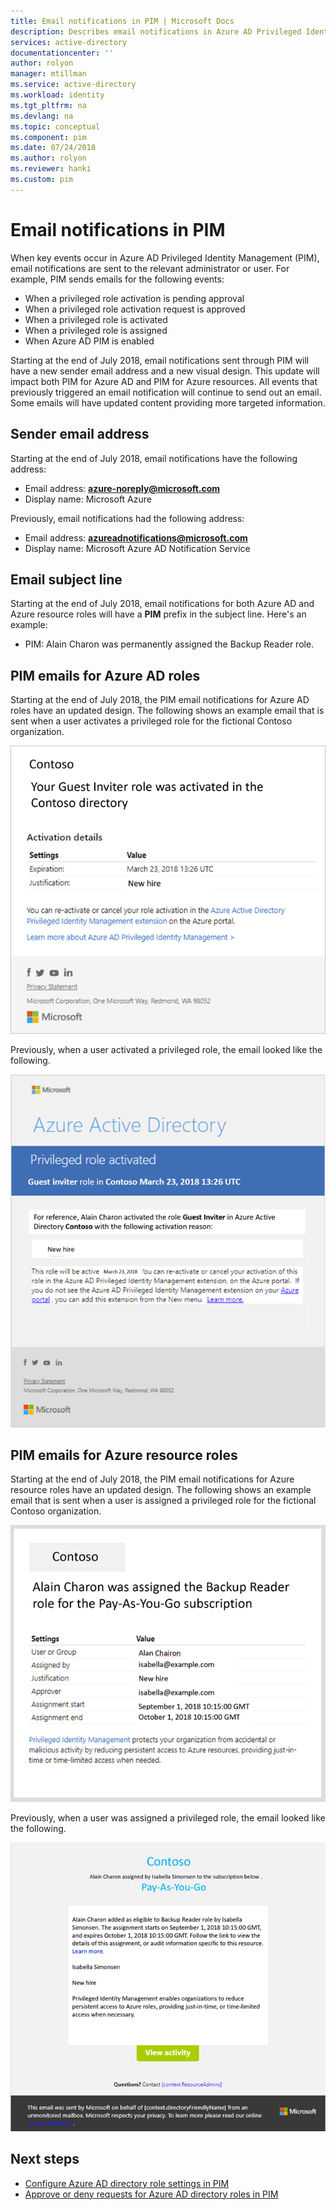 ```yaml
---
title: Email notifications in PIM | Microsoft Docs
description: Describes email notifications in Azure AD Privileged Identity Management (PIM).
services: active-directory
documentationcenter: ''
author: rolyon
manager: mtillman
ms.service: active-directory
ms.workload: identity
ms.tgt_pltfrm: na
ms.devlang: na
ms.topic: conceptual
ms.component: pim
ms.date: 07/24/2018
ms.author: rolyon
ms.reviewer: hanki
ms.custom: pim
---
```


# Email notifications in PIM

When key events occur in Azure AD Privileged Identity Management (PIM), email notifications are sent to the relevant administrator or user. For example, PIM sends emails for the following events:

- When a privileged role activation is pending approval
- When a privileged role activation request is approved
- When a privileged role is activated
- When a privileged role is assigned
- When Azure AD PIM is enabled

Starting at the end of July 2018, email notifications sent through PIM will have a new sender email address and a new visual design. This update will impact both PIM for Azure AD and PIM for Azure resources. All events that previously triggered an email notification will continue to send out an email. Some emails will have updated content providing more targeted information.

## Sender email address

Starting at the end of July 2018, email notifications have the following address:

- Email address:  **azure-noreply@microsoft.com**
- Display name: Microsoft Azure

Previously, email notifications had the following address:

- Email address:  **azureadnotifications@microsoft.com**
- Display name: Microsoft Azure AD Notification Service

## Email subject line

Starting at the end of July 2018, email notifications for both Azure AD and Azure resource roles will have a **PIM** prefix in the subject line. Here's an example:

- PIM: Alain Charon was permanently assigned the Backup Reader role.

## PIM emails for Azure AD roles

Starting at the end of July 2018, the PIM email notifications for Azure AD roles have an updated design. The following shows an example email that is sent when a user activates a privileged role for the fictional Contoso organization.

![New PIM email for Azure AD roles](./media/pim-email-notifications/email-directory-new.png)

Previously, when a user activated a privileged role, the email looked like the following.

![Old PIM email for Azure AD roles](./media/pim-email-notifications/email-directory-old.png)

## PIM emails for Azure resource roles

Starting at the end of July 2018, the PIM email notifications for Azure resource roles have an updated design. The following shows an example email that is sent when a user is assigned a privileged role for the fictional Contoso organization.

![New PIM email for Azure resource roles](./media/pim-email-notifications/email-resources-new.png)

Previously, when a user was assigned a privileged role, the email looked like the following.

![Old PIM email for Azure resource roles](./media/pim-email-notifications/email-resources-old.png)

## Next steps

- [Configure Azure AD directory role settings in PIM](pim-how-to-change-default-settings.md)
- [Approve or deny requests for Azure AD directory roles in PIM](azure-ad-pim-approval-workflow.md)
